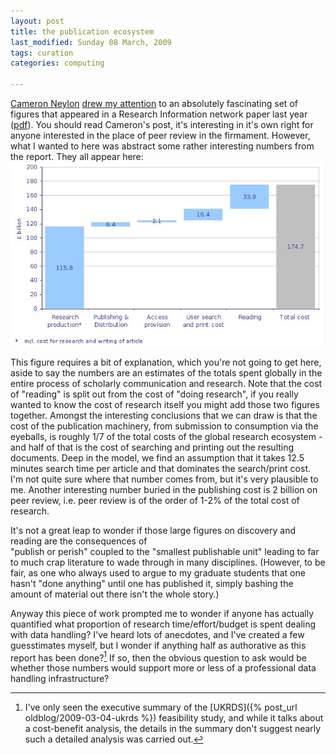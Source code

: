 ```yaml
---
layout: post
title: the publication ecosystem
last_modified: Sunday 08 March, 2009
tags: curation
categories: computing

---
```

[Cameron Neylon](http://blog.openwetware.org/scienceintheopen/) [drew my attention](http://blog.openwetware.org/scienceintheopen/2009/03/03/what-is-the-cost-of-peer-review-can-we-afford-not-to-have-high-impact-journals/) to an absolutely fascinating set of figures that appeared in a Research Information network paper last year ([pdf](http://www.rin.ac.uk/files/Income-&amp;-cost-flows-report-(full-version)-final.pdf)).  You should read Cameron's post, it's interesting in it's own right for anyone interested in the place of peer review in the firmament. However, what I wanted to here was abstract some rather interesting numbers from the report. They all appear here:
![Image: IMAGE: static/2009/03/08/RINScholarlyCommunication.jpg ](/assets/images/2009-03-08-RINScholarlyCommunication.jpg)

This figure requires a bit of explanation, which you're not going to get here, aside to say the numbers are an estimates of the totals spent globally in the entire process of scholarly communication and research. Note that the cost of "reading" is split out from the cost of "doing research", if you really wanted to know the cost of research itself you might add those two figures together. Amongst the interesting conclusions that we can draw is that the 
cost of the publication machinery, from submission to consumption via the eyeballs, is roughly 1/7 of the total costs of the global research ecosystem  - and half of that is the cost of searching and printing out the resulting documents. Deep in the model, we find an assumption that it takes 12.5 minutes search time per article and that dominates the search/print cost.  I'm not quite sure where that number comes from, but it's very plausible to me. Another interesting number buried in the publishing cost is 2 billion on peer review, i.e. peer review is of the order of 1-2% of the total cost of research.

It's not a great leap to wonder if those large figures on discovery and reading are the consequences of  
"publish or perish" coupled to the "smallest publishable unit" leading to far to much crap literature to wade through in many disciplines. (However, to be fair, as one who always used to argue to my graduate students that one hasn't "done anything" until one has published it, simply bashing the amount of material out there isn't the whole story.)

Anyway this piece of work prompted me to wonder if anyone has actually quantified what proportion of research time/effort/budget is spent dealing with data handling? I've heard lots of anecdotes, and I've created a few guesstimates myself, but I wonder if anything half as authorative as this report has been done?[^1] If so, then the obvious question to ask would be whether those numbers would support more or less of a  professional data handling infrastructure? 
  
[^1]: I've only seen the executive summary of the [UKRDS]({% post_url oldblog/2009-03-04-ukrds %}) feasibility study, and while it talks about a cost-benefit analysis, the details in the summary don't suggest nearly such a detailed analysis was carried out.
